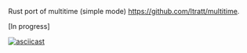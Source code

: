 Rust port of multitime (simple mode) https://github.com/ltratt/multitime.

[In progress]

[![asciicast](https://asciinema.org/a/356348.svg)](https://asciinema.org/a/356348)
